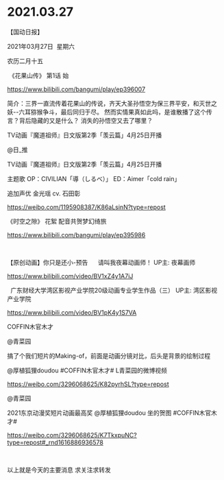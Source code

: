 ﻿#  2021.03.27
【国动日报】

2021年03月27日  星期六


农历二月十五


 《花果山传》 第1话 始

https://www.bilibili.com/bangumi/play/ep396007

简介：三界一直流传着花果山的传说，齐天大圣孙悟空为保三界平安，和灭世之妖--六耳猕猴争斗，最后同归于尽。 然而实情果真如此吗，是谁散播了这个传言？背后隐藏的又是什么？ 消失的孙悟空又去了哪里？  




TV动画『魔道祖师』日文版第2季「羡云篇」4月25日开播

@日_推                            

TV动画『魔道祖师』日文版第2季「羡云篇」4月25日开播

主题歌
OP：CIVILIAN「導（しるべ）」
ED：Aimer「cold rain」

追加声优 金光瑶 cv. 石田彰

https://weibo.com/1195908387/K86aLsinN?type=repost




《时空之隙》 花絮 配音共贺梦幻绮旅


https://www.bilibili.com/bangumi/play/ep395986

 




【原创动画】你只是还小-预告      请叫我夜幕动画师！ UP主: 夜幕画师

https://www.bilibili.com/video/BV1xZ4y1A7iJ

 
广东财经大学湾区影视产业学院20级动画专业学生作品（三） UP主: 湾区影视产业学院

https://www.bilibili.com/video/BV1pK4y1S7VA







COFFIN木官木才

@青菜园          


搞了个我们短片的Making-of，前面是动画分镜对比，后头是背景的绘制过程

@厚植狐狸doudou
#COFFIN木官木才# L青菜园的微博视频      


https://weibo.com/3296068625/K82pyrhSL?type=repost     


@青菜园                            

2021东京动漫奖短片动画最高奖
@厚植狐狸doudou 坐的贺图
#COFFIN木官木才#  


https://weibo.com/3296068625/K7TkxpuNC?type=repost#_rnd1616886936578




                       


以上就是今天的主要消息
求关注求转发
















